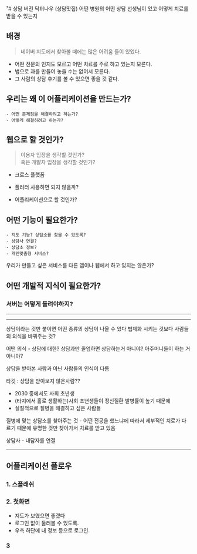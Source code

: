 ⁷# 상담 버전 닥터나우 (상담맛집)
어떤 병원의 어떤 상담 선생님이 있고 어떻게 치료를 받을 수 있는지

## 배경
> 네이버 지도에서 찾아볼 때에는 많은 어려움 들이 있었다.
- 어떤 전문의 인지도 모르고 어떤 치료를 주로 하고 있는지 모른다.  
- 법으로 과를 만들어 놓을 수는 없어서 모른다.  
- 그 사람의 상담 후기를 볼 수 있으면 좋을 것 같다.  

## 우리는 왜 이 어플리케이션을 만드는가?
	- 어떤 문제점을 해결하려고 하는가?
	- 어떻게 해결하려고 하는가?

## 웹으로 할 것인가? 
> 이용자 입장을 생각할 것인가?  
> 혹은 개발자 입장을 생각할 것인가? 
- 크로스 플랫폼
- 플러터 사용하면 되지 않을까?


- 어플리케이션으로 할 것인가?



## 어떤 기능이 필요한가?
	- 지도 기능? 상담소를 찾을 수 있도록?
	- 상담사 연결? 
	- 상담소 정보?
	- 개인맞춤형 서비스?


우리가 만들고 싶은 서비스를 다른 앱이나 웹에서 하고 있지는 않은가?

## 어떤 개발적 지식이 필요한가?
### 서버는 어떻게 돌려야하지? 

---
---

상담이라는 것만 붙이면 어떤 종류의 상담이 나올 수 있다
법제화 시키는 것보다
사람들의 의식을 바꿔주는 것?

어떤 의식 - 상담에 대한?
상담과만 졸업하면 상담하는거 아니야?
아주머니들이 하는 거 아니야?

상담을 받아본 사람과 아닌 사람들의 인식이 다름

타깃 : 상담을 받아보지 않은사람??
- 2030 중에서도 사회 초년생 
- (타지에서 홀로 생활하는)사회 초년생들이 정신질환 발병률이 높기 때문에 
- 실질적으로 질병을 해결하고 싶은 사람들

질병에 맞는 상담소를 찾아주는 것 - 어떤 전공을 했느냐에 따라서 세부적인 치료가 다르기 때문에
유명한 것만 찾아가서 치료를 받고 있음

상담사 - 내담자를 연결

---
## 어플리케이션 플로우
### 1. 스플래쉬
### 2. 첫화면
- 지도가 보였으면 좋겠다
- 로그인 없이 둘러볼 수 있도록. 
- 우측 하단에 내 정보 등으로 로그인. 
### 3
